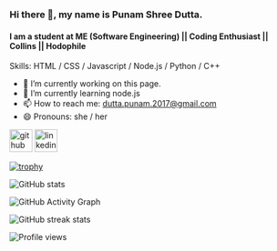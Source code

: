 ### Hi there 👋, my name is Punam Shree Dutta.
#### I am a student at ME (Software Engineering) || Coding Enthusiast || Collins || Hodophile

Skills: HTML / CSS / Javascript / Node.js / Python / C++

- 🔭 I’m currently working on this page. 
- 🌱 I’m currently learning node.js 
- 📫 How to reach me: dutta.punam.2017@gmail.com 
- 😄 Pronouns: she / her 


[<img src='https://cdn.jsdelivr.net/npm/simple-icons@3.0.1/icons/github.svg' alt='github' height='40'>](https://github.com/Git-punam)  [<img src='https://cdn.jsdelivr.net/npm/simple-icons@3.0.1/icons/linkedin.svg' alt='linkedin' height='40'>](https://www.linkedin.com/in/punam-shree-dutta-70006a76/)  

[![trophy](https://github-profile-trophy.vercel.app/?username=Git-punam)](https://github.com/ryo-ma/github-profile-trophy)

![GitHub stats](https://github-readme-stats.vercel.app/api?username=Git-punam&show_icons=true)  

![GitHub Activity Graph](https://activity-graph.herokuapp.com/graph?username=Git-punam)  

![GitHub streak stats](https://github-readme-streak-stats.herokuapp.com/?user=Git-punam)  

![Profile views](https://gpvc.arturio.dev/Git-punam)  
